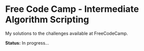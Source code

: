 # Free Code Camp - Intermediate Algorithm Scripting
My solutions to the challenges available at FreeCodeCamp.

**Status:** In progress...
